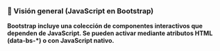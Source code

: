 ### **🎯 Visión general (JavaScript en Bootstrap)**

**Bootstrap incluye una colección de componentes interactivos que dependen de JavaScript. Se pueden activar mediante atributos HTML (data-bs-*) o con JavaScript nativo.**